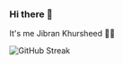 ### Hi there 👋

<!--
**jibrankhursheed/jibrankhursheed** is a ✨ _special_ ✨ repository because its `README.md` (this file) appears on your GitHub profile.

Here are some ideas to get you started:

- 🔭 I’m currently working on ...
- 🌱 I’m currently learning ...
- 👯 I’m looking to collaborate on ...
- 🤔 I’m looking for help with ...
- 💬 Ask me about ...
- 📫 How to reach me: ...
- 😄 Pronouns: ...
- ⚡ Fun fact: ...
-->

It's me Jibran Khursheed :man_technologist:

![GitHub Streak](https://streak-stats.demolab.com?user=jibrankhursheed&theme=chartreuse-dark)



